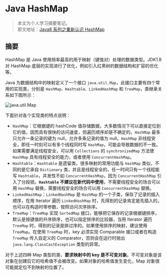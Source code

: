 # Java HashMap

> 本文为个人学习摘要笔记。  
> 原文地址：[Java8 系列之重新认识 HashMap](<https://mp.weixin.qq.com/s?__biz=MjM5NjQ5MTI5OA==&mid=2651745258&idx=1&sn=df5ffe0fd505a290d49095b3d794ae7a&mpshare=1&scene=1&srcid=0602KPwDM6cb3PTVMdtZ0oX1&key=807bd2816f4e789364526e7bba50ceab7c749cfaca8f63fc1c6b02b65966062194edbc2e5311116c053ad5807fa33c366a23664f76b0b440a62a3d40ec12e7e72973b0481d559380178671cc3771a0db&ascene=0&uin=NjkzMTg2NDA%3D&devicetype=iMac+MacBookPro11%2C2+OSX+OSX+10.12.5+build(16F73)&version=12020810&nettype=WIFI&fontScale=100&pass_ticket=ebineaMbB8BVIeUpnUZjBm8%2BZice%2Bhba5IDsVDpufNY%3D>)

## 摘要

HashMap 是 Java 使用频率最高的用于映射（键值对）处理的数据类型。JDK1.8 对 HashMap 底层的实现进行了优化，例如引入红黑树的数据结构和扩容的优化等。

Java 为数据结构中的映射定义了一个接口 `java.util.Map`，此接口主要有四个常用的实现类，分别是 `HashMap、Hashtable、LinkedHashMap` 和 `TreeMap`，类继承关系如下图所示：

![java.util.Map](https://raw.githubusercontent.com/chanshiyucx/poi/master/2019/java.util.Map.jpg)

下面针对各个实现类的特点说明：

- `HashMap`：它根据键的 hashCode 值存储数据，大多数情况下可以直接定位到它的值，因而具有很快的访问速度，但遍历顺序却是不确定的。`HashMap` 最多只允许一条记录的键为 null，允许多条记录的值为 null。`HashMap` 非线程安全，即任一时刻可以有多个线程同时写 `HashMap`，可能会导致数据的不一致。如果需要满足线程安全，可以用 `Collections` 的 `synchronizedMap` 方法使 `HashMap` 具有线程安全的能力，或者使用 `ConcurrentHashMap`。
- `Hashtable`：`Hashtable` 是遗留类，很多映射的常用功能与 `HashMap` 类似，不同的是它承自 `Dictionary` 类，并且是线程安全的，任一时间只有一个线程能写 `Hashtable`，并发性不如 `ConcurrentHashMap`，因为 `ConcurrentHashMap` 引入了分段锁。**`Hashtable` 不建议在新代码中使用**，不需要线程安全的场合可以用 `HashMap` 替换，需要线程安全的场合可以用 `ConcurrentHashMap` 替换。
- `LinkedHashMap`：`LinkedHashMap` 是 `HashMap` 的一个子类，保存了记录的插入顺序，在用 Iterator 遍历 `LinkedHashMap` 时，先得到的记录肯定是先插入的，也可以在构造时带参数，按照访问次序排序。
- `TreeMap`：`TreeMap` 实现 `SortedMap` 接口，能够把它保存的记录根据键排序，默认是按键值的升序排序，也可以指定排序的比较器，当用 Iterator 遍历 `TreeMap` 时，得到的记录是排过序的。如果使用排序的映射，建议使用 `TreeMap`。在使用 `TreeMap` 时，key 必须实现 Comparable 接口或者在构造 `TreeMap` 传入自定义的 Comparator，否则会在运行时抛出 `java.lang.ClassCastException` 类型的异常。

对于上述四种 Map 类型的类，**要求映射中的 key 是不可变对象**。不可变对象是该对象在创建后它的哈希值不会被改变。如果对象的哈希值发生变化，Map 对象很可能就定位不到映射的位置了。
